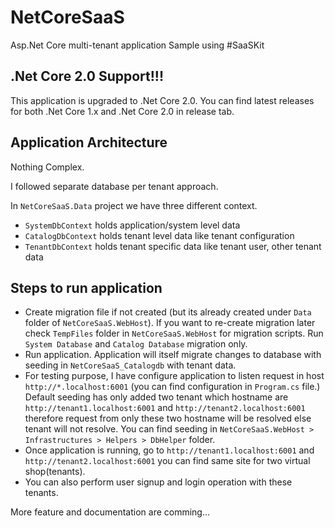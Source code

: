 # NetCoreSaaS
Asp.Net Core multi-tenant application Sample using #SaaSKit

## .Net Core 2.0 Support!!!
This application is upgraded to .Net Core 2.0. You can find latest releases for both .Net Core 1.x and .Net Core 2.0 in release tab.

## Application Architecture
Nothing Complex.

I followed separate database per tenant approach.

In `NetCoreSaaS.Data` project we have three different context. 
+ `SystemDbContext` holds application/system level data
+ `CatalogDbContext` holds tenant level data like tenant configuration
+ `TenantDbContext` holds tenant specific data like tenant user, other tenant data

## Steps to run application
+ Create migration file if not created (but its already created under `Data` folder of `NetCoreSaaS.WebHost`). If you want to re-create migration later check `TempFiles` folder in `NetCoreSaaS.WebHost` for migration scripts. Run `System Database` and `Catalog Database` migration only.
+ Run application. Application will itself migrate changes to database with seeding in `NetCoreSaaS_Catalogdb` with tenant data.
+ For testing purpose, I have configure application to listen request in host `http://*.localhost:6001` (you can find configuration in `Program.cs` file.) Default seeding has only added two tenant which hostname are `http://tenant1.localhost:6001` and `http://tenant2.localhost:6001`  therefore request from only these two hostname will be resolved else tenant will not resolve. You can find seeding in `NetCoreSaaS.WebHost > Infrastructures > Helpers > DbHelper` folder.
+ Once application is running, go to `http://tenant1.localhost:6001` and `http://tenant2.localhost:6001` you can find same site for two virtual shop(tenants).
+ You can also perform user signup and login operation with these tenants.

More feature and documentation are comming...
